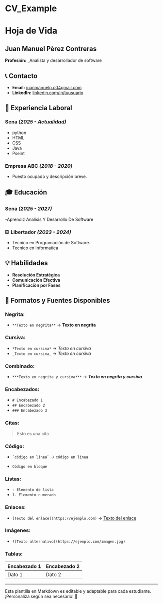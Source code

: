 # CV_Example
# Hoja de Vida

## Juan Manuel Pèrez Contreras 
**Profesión:** _Analista y desarrollador de software

## 📞 Contacto
- **Email:** [juanmanuelp.c04gmail.com](juanmanuelp.c04gmail.com)
- **LinkedIn:** [linkedin.com/in/tuusuario](https://linkedin.com/in/tuusuario)

## 🏢 Experiencia Laboral
### **Sena** _(2025 - Actualidad)_
- python
- HTML
- CSS
- Java
- Pseint
### **Empresa ABC** _(2018 - 2020)_
- Puesto ocupado y descripción breve.

## 🎓 Educación
### **Sena** _(2025 - 2027)_
-Aprendiz Analisis Y Desarrollo De Software
### **El Libertador** _(2023 - 2024)_
- Tecnico en Programaciòn de Software.
- Tecnico en Informatica 

## 💡 Habilidades
- **Resoluciòn Estratègica**
- **Comunicaciòn Efectiva**
- **Planificaciòn por Fases**

## 🎨 Formatos y Fuentes Disponibles

### **Negrita:**
- `**Texto en negrita**` → **Texto en negrita**

### **Cursiva:**
- `*Texto en cursiva*` → *Texto en cursiva*
- `_Texto en cursiva_` → _Texto en cursiva_

### **Combinado:**
- `***Texto en negrita y cursiva***` → ***Texto en negrita y cursiva***

### **Encabezados:**
- `# Encabezado 1`
- `## Encabezado 2`
- `### Encabezado 3`

### **Citas:**
> Esto es una cita

### **Código:**
- `` `código en línea` `` → `código en línea`
- ```
  Código en bloque
  ```

### **Listas:**
- `- Elemento de lista`
- `1. Elemento numerado`

### **Enlaces:**
- `[Texto del enlace](https://ejemplo.com)` → [Texto del enlace](https://ejemplo.com)

### **Imágenes:**
- `![Texto alternativo](https://ejemplo.com/imagen.jpg)`

### **Tablas:**
| Encabezado 1 | Encabezado 2 |
|-------------|-------------|
| Dato 1     | Dato 2      |

---

Esta plantilla en Markdown es editable y adaptable para cada estudiante. ¡Personaliza según sea necesario! 🎯

